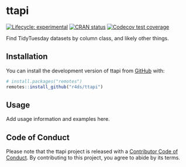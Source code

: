 
<!-- README.md is generated from README.Rmd. Please edit that file -->

# ttapi

<!-- badges: start -->

[![Lifecycle:
experimental](https://img.shields.io/badge/lifecycle-experimental-orange.svg)](https://lifecycle.r-lib.org/articles/stages.html#experimental)
[![CRAN
status](https://www.r-pkg.org/badges/version/ttapi)](https://CRAN.R-project.org/package=ttapi)
[![Codecov test
coverage](https://codecov.io/gh/r4ds/ttapi/branch/main/graph/badge.svg)](https://app.codecov.io/gh/r4ds/ttapi?branch=main)
<!-- badges: end -->

Find TidyTuesday datasets by column class, and likely other things.

## Installation

You can install the development version of ttapi from
[GitHub](https://github.com/) with:

``` r
# install.packages("remotes")
remotes::install_github("r4ds/ttapi")
```

## Usage

Add usage information and examples here.

## Code of Conduct

Please note that the ttapi project is released with a [Contributor Code
of Conduct](https://r4ds.github.io/ttapi/CODE_OF_CONDUCT.html). By
contributing to this project, you agree to abide by its terms.
